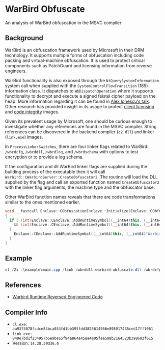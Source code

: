 # WarBird Obfuscate
An analysis of WarBird obfuscation in the MSVC compiler

## Background
WarBird is an obfuscation framework used by Microsoft in their DRM technology.  It supports multiple forms of obfuscation including code packing and virtual-machine obfuscation.
It is used to protect critical components such as PatchGuard and licensing information from reverse engineers.

WarBird functionality is also exposed through the `NtQuerySystemInformation` system call when supplied with the `SystemControlFlowTransition` (185) information class.  It dispatches to `WbDispatchOperation` where it supports functionality to decrypt and execute a signed feistel cipher payload on the heap.  More information regarding it can be found in [Alex Ionescu's talk](https://www.youtube.com/watch?v=gu_i6LYuePg).  Other research has provided insight in its usage to protect [client licensing](https://github.com/NtTuna/SystemPolicyInfo) and [code integrity](https://github.com/airbus-seclab/warbirdvm) images.

Given its prevalent usage by Microsoft, one should be curious enough to investigate whether any references are found in the MSVC compiler.  String references can be discovered in the backend compiler (`c2.dll`) and linker (`link.exe`) images. 

In `ProcessLinkerSwitches`, there are four linker flags related to WarBird: `/wbrdcfg`, `/wbrddll`, `/wbrdlog`, and `/wbrdschema` with options to test encryption or to provide a log schema.

If the configuration and dll WarBird linker flags are supplied during the building process of the executable then it will call `Warbird::CWarbirdServer::CreateObfuscator2`.  The routine will load the DLL supplied by the flag and call an exported function named `CreateObfuscator2` with the linker flag arguments, the machine type and the obfuscator base.

Other WarBird function names reveals that there are code transformations similar to the ones mentioned earlier.
```cpp
void __fastcall Enclave::CObfuscationEnclave::Initialize(Enclave::CObfuscationEnclave *this)
{
  if ( (int)Enclave::CEnclave::AddRuntimeSymbol((__int64)this, (__int64)"NtQuerySystemInformation", 0, 2) >= 0
    && (int)Enclave::CEnclave::AddRuntimeSymbol((__int64)this, (__int64)"WarbirdRuntime::EnclaveWrapper", 1, 1) >= 0 )
  {
    Enclave::CEnclave::AddRuntimeSymbol((__int64)this, (__int64)"WarbirdRuntime::g_ulSubSystemCallID", 2, 3);
  }
}
```

## Example
```powershell
cl /Zi .\example\main.cpp /link /wbrddll:warbird-obfuscate.dll /wbrdcfg:wbrd.cfg
```

## References
- [Warbird Runtime Reversed Engineered Code](https://github.com/KiFilterFiberContext/microsoft-warbird/)

## Compiler Info
- `cl.exe: aa9374078fcdce84bca034fd1bb395fdd3825614656e898017435ced17ff1061`
- `link.exe: 849e7bd1f234957b5e9be65f94a864e45ea4e05fea598b2164523b398603f615`
- Version: `14.28.29336.0`

